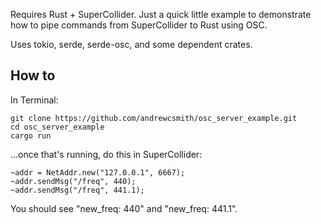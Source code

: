Requires Rust + SuperCollider. Just a quick little example to demonstrate how
to pipe commands from SuperCollider to Rust using OSC.

Uses tokio, serde, serde-osc, and some dependent crates.

## How to

In Terminal: 

```
git clone https://github.com/andrewcsmith/osc_server_example.git
cd osc_server_example
cargo run
```

...once that's running, do this in SuperCollider:

```
~addr = NetAddr.new("127.0.0.1", 6667);
~addr.sendMsg("/freq", 440);
~addr.sendMsg("/freq", 441.1);
```

You should see "new_freq: 440" and "new_freq: 441.1".

